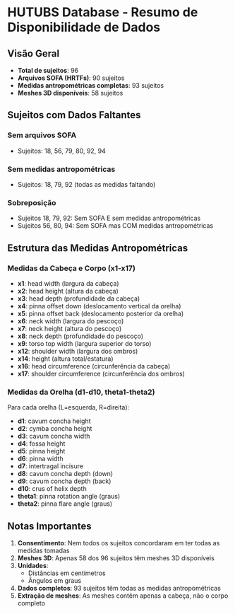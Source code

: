 # HUTUBS Database - Resumo de Disponibilidade de Dados

## Visão Geral
- **Total de sujeitos**: 96
- **Arquivos SOFA (HRTFs)**: 90 sujeitos
- **Medidas antropométricas completas**: 93 sujeitos
- **Meshes 3D disponíveis**: 58 sujeitos

## Sujeitos com Dados Faltantes

### Sem arquivos SOFA
- Sujeitos: 18, 56, 79, 80, 92, 94

### Sem medidas antropométricas
- Sujeitos: 18, 79, 92 (todas as medidas faltando)

### Sobreposição
- Sujeitos 18, 79, 92: Sem SOFA E sem medidas antropométricas
- Sujeitos 56, 80, 94: Sem SOFA mas COM medidas antropométricas

## Estrutura das Medidas Antropométricas

### Medidas da Cabeça e Corpo (x1-x17)
- **x1**: head width (largura da cabeça)
- **x2**: head height (altura da cabeça) 
- **x3**: head depth (profundidade da cabeça)
- **x4**: pinna offset down (deslocamento vertical da orelha)
- **x5**: pinna offset back (deslocamento posterior da orelha)
- **x6**: neck width (largura do pescoço)
- **x7**: neck height (altura do pescoço)
- **x8**: neck depth (profundidade do pescoço)
- **x9**: torso top width (largura superior do torso)
- **x12**: shoulder width (largura dos ombros)
- **x14**: height (altura total/estatura)
- **x16**: head circumference (circunferência da cabeça)
- **x17**: shoulder circumference (circunferência dos ombros)

### Medidas da Orelha (d1-d10, theta1-theta2)
Para cada orelha (L=esquerda, R=direita):
- **d1**: cavum concha height
- **d2**: cymba concha height
- **d3**: cavum concha width
- **d4**: fossa height
- **d5**: pinna height
- **d6**: pinna width
- **d7**: intertragal incisure
- **d8**: cavum concha depth (down)
- **d9**: cavum concha depth (back)
- **d10**: crus of helix depth
- **theta1**: pinna rotation angle (graus)
- **theta2**: pinna flare angle (graus)

## Notas Importantes

1. **Consentimento**: Nem todos os sujeitos concordaram em ter todas as medidas tomadas
2. **Meshes 3D**: Apenas 58 dos 96 sujeitos têm meshes 3D disponíveis
3. **Unidades**: 
   - Distâncias em centímetros
   - Ângulos em graus
4. **Dados completos**: 93 sujeitos têm todas as medidas antropométricas
5. **Extração de meshes**: As meshes contêm apenas a cabeça, não o corpo completo